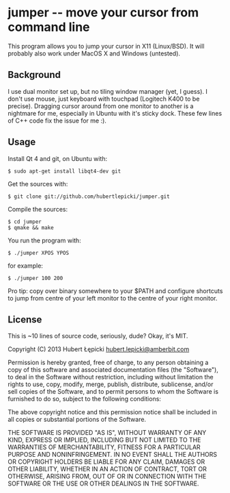 jumper -- move your cursor from command line
============================================

This program allows you to jump your cursor in X11 (Linux/BSD). It will
probably also work under MacOS X and Windows (untested).

Background
----------

I use dual monitor set up, but no tiling window manager (yet, I guess).
I don't use mouse, just keyboard with touchpad (Logitech K400 to be
precise). Dragging cursor around from one monitor to another is a
nightmare for me, especially in Ubuntu with it's sticky dock. These few
lines of C++ code fix the issue for me :).

Usage
-----

Install Qt 4 and git, on Ubuntu with:

    $ sudo apt-get install libqt4-dev git

Get the sources with:

    $ git clone git://github.com/hubertlepicki/jumper.git

Compile the sources:

    $ cd jumper
    $ qmake && make

You run the program with:

    $ ./jumper XPOS YPOS

for example:

    $ ./jumper 100 200

Pro tip: copy over binary somewhere to your $PATH and configure
shortcuts to jump from centre of your left monitor to the centre of your
right monitor.

License
-------

This is ~10 lines of source code, seriously, dude? Okay, it's MIT.

Copyright (C) 2013 Hubert Łępicki <hubert.lepicki@amberbit.com>

Permission is hereby granted, free of charge, to any person obtaining a copy of this software and associated documentation files (the "Software"), to deal in the Software without restriction, including without limitation the rights to use, copy, modify, merge, publish, distribute, sublicense, and/or sell copies of the Software, and to permit persons to whom the Software is furnished to do so, subject to the following conditions:

The above copyright notice and this permission notice shall be included in all copies or substantial portions of the Software.

THE SOFTWARE IS PROVIDED "AS IS", WITHOUT WARRANTY OF ANY KIND, EXPRESS OR IMPLIED, INCLUDING BUT NOT LIMITED TO THE WARRANTIES OF MERCHANTABILITY, FITNESS FOR A PARTICULAR PURPOSE AND NONINFRINGEMENT. IN NO EVENT SHALL THE AUTHORS OR COPYRIGHT HOLDERS BE LIABLE FOR ANY CLAIM, DAMAGES OR OTHER LIABILITY, WHETHER IN AN ACTION OF CONTRACT, TORT OR OTHERWISE, ARISING FROM, OUT OF OR IN CONNECTION WITH THE SOFTWARE OR THE USE OR OTHER DEALINGS IN THE SOFTWARE.

